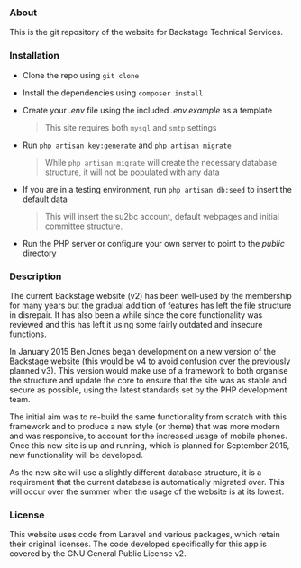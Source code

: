### About
This is the git repository of the website for Backstage Technical Services. 

### Installation
*   Clone the repo using `git clone`
*   Install the dependencies using `composer install`
*   Create your *.env* file using the included *.env.example* as a template

	> This site requires both `mysql` and `smtp` settings
*   Run `php artisan key:generate` and `php artisan migrate`

	> While `php artisan migrate` will create the necessary database structure, it will not be populated with any data
*   If you are in a testing environment, run `php artisan db:seed` to insert the default data

	> This will insert the su2bc account, default webpages and initial committee structure.
*   Run the PHP server or configure your own server to point to the *public* directory

### Description
The current Backstage website (v2) has been well-used by the membership for many years but the gradual addition of features has left the file structure in disrepair. It has also been a while since the core functionality was reviewed and this has left it using some fairly outdated and insecure functions.

In January 2015 Ben Jones began development on a new version of the Backstage website (this would be v4 to avoid confusion over the previously planned v3). This version would make use of a framework to both organise the structure and update the core to ensure that the site was as stable and secure as possible, using the latest standards set by the PHP development team.

The initial aim was to re-build the same functionality from scratch with this framework and to produce a new style (or theme) that was more modern and was responsive, to account for the increased usage of mobile phones. Once this new site is up and running, which is planned for September 2015, new functionality will be developed.

As the new site will use a slightly different database structure, it is a requirement that the current database is automatically migrated over. This will occur over the summer when the usage of the website is at its lowest.

### License
This website uses code from Laravel and various packages, which retain their original licenses. The code developed specifically for this app is covered by the GNU General Public License v2.